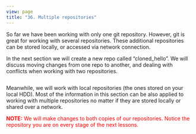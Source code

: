 ```yaml
---
view: page
title: "36. Multiple repositories"
---
```


<p>So far we have been working with only one git repository. However, git is great for working with several repositories.  These additional repositories can be stored locally, or accessed via network connection.</p>

<p>In the next section we will create a new repo called &#8220;cloned_hello&#8221;.  We will discuss moving changes from one repo to another, and dealing with conflicts when working with two repositories.</p>

<img src="/git_clone_en.png" alt="" />

<p>Meanwhile, we will work with local repositories (the ones stored on your local HDD). Most of the information in this section can be also applied to working with multiple repositories no matter if they are stored locally or shared over a network.</p>

<p style="color:red;"><strong><span class="caps">NOTE</span>:</strong> We will make changes to both copies of our repositories. Notice the repository you are on every stage of the next lessons.</p>